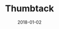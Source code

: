 ---
layout: site
title: "Thumbtack"
date: 2018-01-02
categories: [lifestyle]
version: 1.2.28
major: 1
minor: 2
patch: 28
slug: thumbtack
link: https://www.thumbtack.com/
submitter: lpolepeddi
permalink: /sites/:slug
---